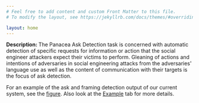 ```yaml
---
# Feel free to add content and custom Front Matter to this file.
# To modify the layout, see https://jekyllrb.com/docs/themes/#overriding-theme-defaults

layout: home
---
```

<b>Description: </b>The Panacea Ask Detection task is concerned with automatic detection of specific requests for information or action that the social engineer attackers expect their victims to perform. Gleaning of actions and intentions of adversaries in social engineering attacks from the adversaries' language use as well as the content of communication with their targets is the focus of ask detection.

For an example of the ask and framing detection output of our current system, see the <a href="https://github.com/social-threats/panacea-ask-detection/blob/master/images/ask_framing_detection_example.jpeg">figure</a>. Also look at the <a href="https://social-threats.github.io/panacea-ask-detection/example/">Example</a> tab for more details.
